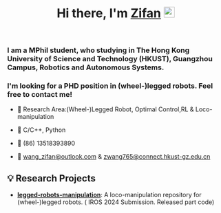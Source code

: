 <div align="center">
   <h1>Hi there, I'm <a href="https://zifanw.notion.site/">Zifan</a> <img src="https://media.giphy.com/media/hvRJCLFzcasrR4ia7z/giphy.gif" width="25px"> </h1>
      <!-- <img src="https://pronoun.cyou/x/y?subject=He&object=Him&height=20">  -->

</div>

 
<br />
<p align="center">
  <h3> I am a MPhil student, who studying in The Hong Kong University of Science and Technology (HKUST), Guangzhou Campus, Robotics and Autonomous Systems.</h3>
    <h3> I'm looking for a PHD position in (wheel-)legged robots. Feel free to contact me!</h3>
</p>

 - 🥀 Research Area:(Wheel-)Legged Robot, Optimal Control,RL & Loco-manipulation
 
 - 🔨  C/C++, Python
   
 - 📱 (86) 13518393890
 
 - 💬 wang_zifan@outlook.com & zwang765@connect.hkust-gz.edu.cn
## 💡 Research Projects

- [**legged-robots-manipulation**](https://github.com/aCodeDog/legged-robots-manipulation): A loco-manipulation repository for (wheel-)legged robots. ( IROS 2024 Submission. Released part code)